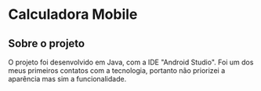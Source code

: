 # Calculadora Mobile

## Sobre o projeto
O projeto foi desenvolvido em Java, com a IDE "Android Studio".
Foi um dos meus primeiros contatos com a tecnologia, portanto não priorizei a aparência mas sim a funcionalidade.
